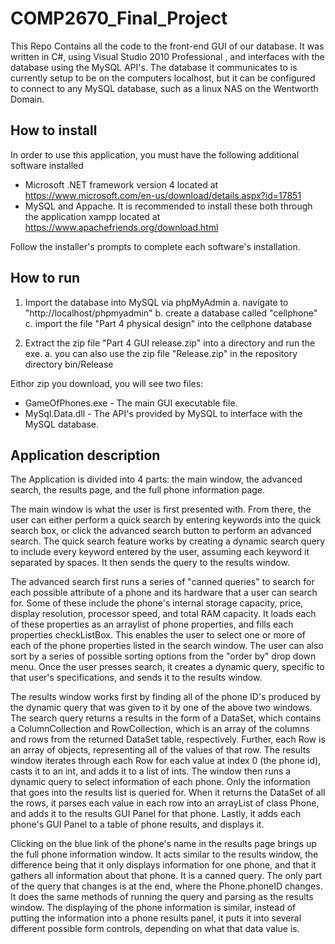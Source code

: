 # COMP2670_Final_Project
This Repo Contains all the code to the front-end GUI of our database. It was written in C#, using Visual Studio 2010 Professional , and interfaces with the database using the MySQL API's. The database it communicates to is currently setup to be on the computers localhost, but it can be configured to connect to any MySQL database, such as a linux NAS on the Wentworth Domain.

## How to install
In order to use this application, you must have the following additional software installed
 - Microsoft .NET framework version 4 located at
 https://www.microsoft.com/en-us/download/details.aspx?id=17851
 - MySQL and Appache. It is recommended to install these both through the application xampp located at 
 https://www.apachefriends.org/download.html

Follow the installer's prompts to complete each software's installation.

## How to run
1. Import the database into MySQL via phpMyAdmin
  a. navigate to "http://localhost/phpmyadmin"
  b. create a database called "cellphone"
  c. import the file "Part 4 physical design" into the cellphone database

2. Extract the zip file "Part 4 GUI release.zip" into a directory and run the exe.
  a. you can also use the zip file "Release.zip" in the repository directory bin/Release
   
Eithor zip you download, you will see two files:
 - GameOfPhones.exe - The main GUI executable file.
 - MySql.Data.dll - The API's provided by MySQL to interface with the MySQL database.

## Application description
The Application is divided into 4 parts: the main window, the advanced search, the results page, and the full phone information page.

The main window is what the user is first presented with. From there, the user can either perform a quick search by entering keywords into the quick search box, or click the advanced search button to perform an advanced search. The quick search feature works by creating a dynamic search query to include every keyword entered by the user, assuming each keyword it separated by spaces. It then sends the query to the results window.

The advanced search first runs a series of "canned queries" to search for each possible attribute of a phone and its hardware that a user can search for. Some of these include the phone's internal storage capacity, price, display resolution, processor speed, and total RAM capacity. It loads each of these properties as an arraylist of phone properties, and fills each properties checkListBox. This enables the user to select one or more of each of the phone properties listed in the search window. The user can also sort by a series of possible sorting options from the "order by" drop down menu. Once the user presses search, it creates a dynamic query, specific to that user's specifications, and sends it to the results window.

The results window works first by finding all of the phone ID's produced by the dynamic query that was given to it by one of the above two windows. The search query returns a results in the form of a DataSet, which contains a ColumnCollection and RowCollection, which is an array of the columns and rows from the returned DataSet table, respectively. Further, each Row is an array of objects, representing all of the values of that row. The results window iterates through each Row for each value at index 0 (the phone id), casts it to an int, and adds it to a list of ints. The window then runs a dynamic query to select information of each phone. Only the information that goes into the results list is queried for. When it returns the DataSet of all the rows, it parses each value in each row into an arrayList of class Phone, and adds it to the results GUI Panel for that phone. Lastly, it adds each phone's GUI Panel to a table of phone results, and displays it.

Clicking on the blue link of the phone's name in the results page brings up the full phone information window. It acts similar to the results window, the difference being that it only displays information for one phone, and that it gathers all information about that phone. It is a canned query. The only part of the query that changes is at the end, where the Phone.phoneID changes. It does the same methods of running the query and parsing as the results window. The displaying of the phone information is similar, instead of putting the information into a phone results panel, it puts it into several different possible form controls, depending on what that data value is.
